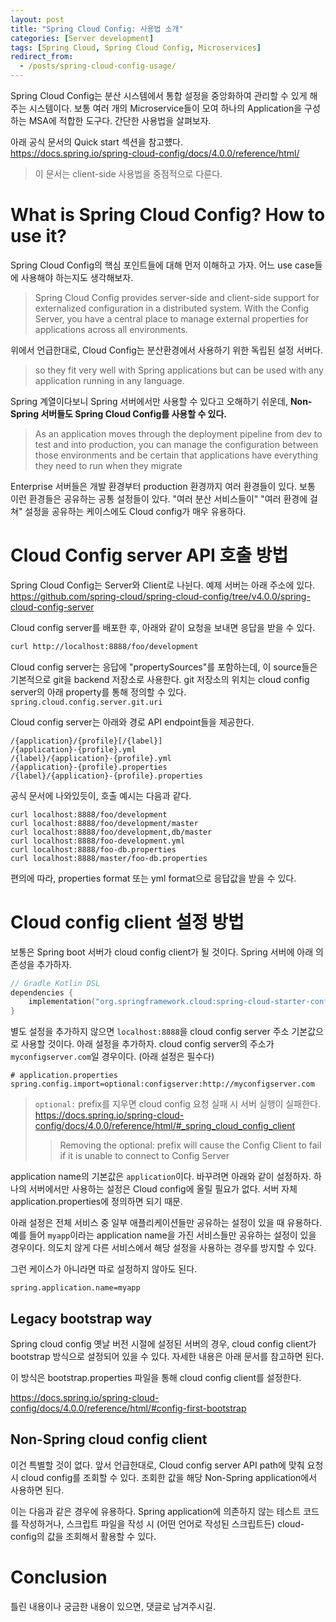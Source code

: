 ```yaml
---
layout: post
title: "Spring Cloud Config: 사용법 소개"
categories: [Server development]
tags: [Spring Cloud, Spring Cloud Config, Microservices]
redirect_from:
  - /posts/spring-cloud-config-usage/
---
```


Spring Cloud Config는 분산 시스템에서 통합 설정을 중앙화하여 관리할 수 있게 해주는 시스템이다. 보통 여러 개의 Microservice들이 모여 하나의 Application을 구성하는 MSA에 적합한 도구다. 간단한 사용법을 살펴보자.

아래 공식 문서의 Quick start 섹션을 참고헀다.  
<https://docs.spring.io/spring-cloud-config/docs/4.0.0/reference/html/>

> 이 문서는 client-side 사용법을 중점적으로 다룬다.

# What is Spring Cloud Config? How to use it?

Spring Cloud Config의 핵심 포인트들에 대해 먼저 이해하고 가자. 어느 use case들에 사용해야 하는지도 생각해보자.

> Spring Cloud Config provides server-side and client-side support for externalized configuration in a distributed system. With the Config Server, you have a central place to manage external properties for applications across all environments.

위에서 언급한대로, Cloud Config는 분산환경에서 사용하기 위한 독립된 설정 서버다.

> so they fit very well with Spring applications but can be used with any application running in any language.

Spring 계열이다보니 Spring 서버에서만 사용할 수 있다고 오해하기 쉬운데, **Non-Spring 서버들도 Spring Cloud Config를 사용할 수 있다.**

> As an application moves through the deployment pipeline from dev to test and into production, you can manage the configuration between those environments and be certain that applications have everything they need to run when they migrate

Enterprise 서버들은 개발 환경부터 production 환경까지 여러 환경들이 있다. 보통 이런 환경들은 공유하는 공통 설정들이 있다. "여러 분산 서비스들이" "여러 환경에 걸쳐" 설정을 공유하는 케이스에도 Cloud config가 매우 유용하다.

# Cloud Config server API 호출 방법

Spring Cloud Config는 Server와 Client로 나뉜다. 예제 서버는 아래 주소에 있다.  
<https://github.com/spring-cloud/spring-cloud-config/tree/v4.0.0/spring-cloud-config-server>

Cloud config server를 배포한 후, 아래와 같이 요청을 보내면 응답을 받을 수 있다.

```sh
curl http://localhost:8888/foo/development
```

Cloud config server는 응답에 "propertySources"를 포함하는데, 이 source들은 기본적으로 git을 backend 저장소로 사용한다. git 저장소의 위치는 cloud config server의 아래 property를 통해 정의할 수 있다.  
`spring.cloud.config.server.git.uri`

Cloud config server는 아래와 경로 API endpoint들을 제공한다.

```
/{application}/{profile}[/{label}]
/{application}-{profile}.yml
/{label}/{application}-{profile}.yml
/{application}-{profile}.properties
/{label}/{application}-{profile}.properties
```

공식 문서에 나와있듯이, 호출 예시는 다음과 같다.

```shell
curl localhost:8888/foo/development
curl localhost:8888/foo/development/master
curl localhost:8888/foo/development,db/master
curl localhost:8888/foo-development.yml
curl localhost:8888/foo-db.properties
curl localhost:8888/master/foo-db.properties
```

편의에 따라, properties format 또는 yml format으로 응답값을 받을 수 있다.

# Cloud config client 설정 방법

보통은 Spring boot 서버가 cloud config client가 될 것이다. Spring 서버에 아래 의존성을 추가하자.

```kotlin
// Gradle Kotlin DSL
dependencies {
    implementation("org.springframework.cloud:spring-cloud-starter-config")
}
```

별도 설정을 추가하지 않으면 `localhost:8888`을 cloud config server 주소 기본값으로 사용할 것이다. 아래 설정을 추가하자. cloud config server의 주소가 `myconfigserver.com`일 경우이다. (아래 설정은 필수다)

```properties
# application.properties
spring.config.import=optional:configserver:http://myconfigserver.com
```

> `optional:` prefix를 지우면 cloud config 요청 실패 시 서버 실행이 실패한다.  
> <https://docs.spring.io/spring-cloud-config/docs/4.0.0/reference/html/#_spring_cloud_config_client>
>> Removing the optional: prefix will cause the Config Client to fail if it is unable to connect to Config Server

application name의 기본값은 `application`이다. 바꾸려면 아래와 같이 설정하자.
하나의 서버에서만 사용하는 설정은 Cloud config에 올릴 필요가 없다. 서버 자체 application.properties에 정의하면 되기 때문.

아래 설정은 전체 서비스 중 일부 애플리케이션들만 공유하는 설정이 있을 때 유용하다. 예를 들어 `myapp`이라는 application name을 가진 서비스들만 공유하는 설정이 있을 경우이다. 의도치 않게 다른 서비스에서 해당 설정을 사용하는 경우를 방지할 수 있다.

그런 케이스가 아니라면 따로 설정하지 않아도 된다.

```properties
spring.application.name=myapp
```

## Legacy bootstrap way

Spring cloud config 옛날 버전 시절에 설정된 서버의 경우, cloud config client가 bootstrap 방식으로 설정되어 있을 수 있다. 자세한 내용은 아래 문서를 참고하면 된다.

이 방식은 bootstrap.properties 파일을 통해 cloud config client를 설정한다.

<https://docs.spring.io/spring-cloud-config/docs/4.0.0/reference/html/#config-first-bootstrap>

## Non-Spring cloud config client

이건 특별할 것이 없다. 앞서 언급한대로, Cloud config server API path에 맞춰 요청 시 cloud config를 조회할 수 있다.
조회한 값을 해당 Non-Spring application에서 사용하면 된다.

이는 다음과 같은 경우에 유용하다. Spring application에 의존하지 않는 테스트 코드를 작성하거나, 스크립트 파일을 작성 시 (어떤 언어로 작성된 스크립트든) cloud-config의 값을 조회해서 활용할 수 있다.

# Conclusion

틀린 내용이나 궁금한 내용이 있으면, 댓글로 남겨주시길.
